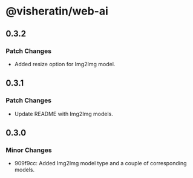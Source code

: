 # @visheratin/web-ai

## 0.3.2

### Patch Changes

- Added resize option for Img2Img model.

## 0.3.1

### Patch Changes

- Update README with Img2Img models.

## 0.3.0

### Minor Changes

- 909f9cc: Added Img2Img model type and a couple of corresponding models.
